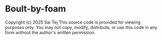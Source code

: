 # Boult-by-foam
Copyright (c) 2025 Sai Tej  This source code is provided for viewing purposes only.  You may not copy, modify, distribute, or use this code  in any form without the author's written permission.
